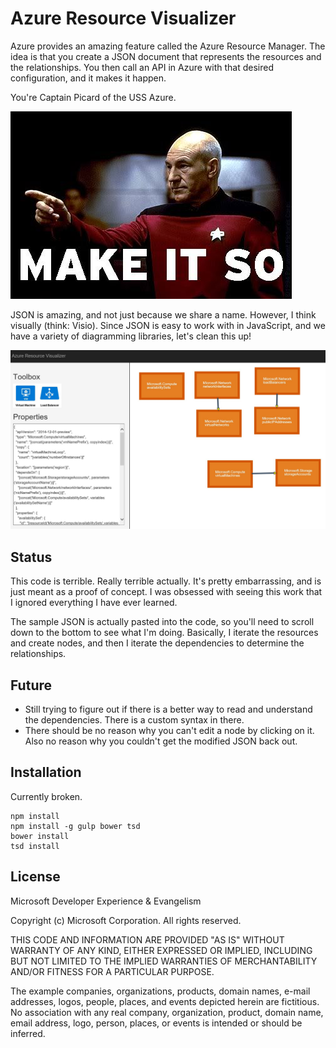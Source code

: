 # Azure Resource Visualizer

Azure provides an amazing feature called the Azure Resource Manager. The idea is that you create a JSON document that represents the resources and the relationships. You then call an API in Azure with that desired configuration, and it makes it happen.

You're Captain Picard of the USS Azure.

![Make it So](make-it-so.jpg)

JSON is amazing, and not just because we share a name. However, I think visually (think: Visio). Since JSON is easy to work with in JavaScript, and we have a variety of diagramming libraries, let's clean this up!

![Azure Resource Manager Diagram](arm-diagram.jpg)

## Status

This code is terrible. Really terrible actually. It's pretty embarrassing, and is just meant as a proof of concept. I was obsessed with seeing this work that I ignored everything I have ever learned.

The sample JSON is actually pasted into the code, so you'll need to scroll down to the bottom to see what I'm doing. Basically, I iterate the resources and create nodes, and then I iterate the dependencies to determine the relationships.

## Future

* Still trying to figure out if there is a better way to read and understand the dependencies. There is a custom syntax in there.
* There should be no reason why you can't edit a node by clicking on it. Also no reason why you couldn't get the modified JSON back out.

## Installation

Currently broken.

	npm install
	npm install -g gulp bower tsd
	bower install
	tsd install

## License

Microsoft Developer Experience & Evangelism

Copyright (c) Microsoft Corporation. All rights reserved.

THIS CODE AND INFORMATION ARE PROVIDED "AS IS" WITHOUT WARRANTY OF ANY KIND, EITHER EXPRESSED OR IMPLIED, INCLUDING BUT NOT LIMITED TO THE IMPLIED WARRANTIES OF MERCHANTABILITY AND/OR FITNESS FOR A PARTICULAR PURPOSE.

The example companies, organizations, products, domain names, e-mail addresses, logos, people, places, and events depicted herein are fictitious. No association with any real company, organization, product, domain name, email address, logo, person, places, or events is intended or should be inferred.
